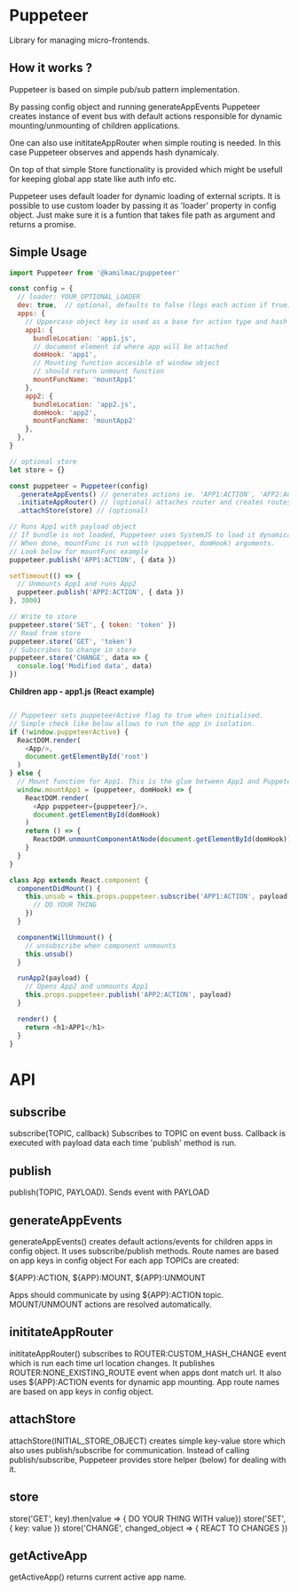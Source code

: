 # Puppeteer
Library for managing micro-frontends.

## How it works ?

Puppeteer is based on simple pub/sub pattern implementation.

By passing config object and running generateAppEvents Puppeteer
creates instance of event bus with default actions responsible for
dynamic mounting/unmounting of children applications.

One can also use inititateAppRouter when simple routing is needed.
In this case Puppeteer observes and appends hash dynamicaly.

On top of that simple Store functionality is provided which might be usefull
for keeping global app state like auth info etc.

Puppeteer uses default loader for dynamic loading of external scripts.
It is possible to use custom loader by passing it as 'loader' property in config object.
Just make sure it is a funtion that takes file path as argument and returns a promise.

## Simple Usage

```js
import Puppeteer from '@kamilmac/puppeteer'

const config = {
  // loader: YOUR_OPTIONAL_LOADER
  dev: true,  // optional, defaults to false (logs each action if true)
  apps: {
    // Uppercase object key is used as a base for action type and hash name
    app1: {
      bundleLocation: 'app1.js',
      // document element id where app will be attached
      domHook: 'app1',
      // Mounting function accesible of window object
      // should return unmount function
      mountFuncName: 'mountApp1'
    },
    app2: {
      bundleLocation: 'app2.js',
      domHook: 'app2',
      mountFuncName: 'mountApp2'
    },
  },
}

// optional store
let store = {}

const puppeteer = Puppeteer(config)
  .generateAppEvents() // generates actions ie. 'APP1:ACTION', 'APP2:ACTION'
  .initiateAppRouter() // (optional) attaches router and creates routes for `#/(app1|app2)`
  .attachStore(store) // (optional)

// Runs App1 with payload object
// If bundle is not loaded, Puppeteer uses SystemJS to load it dynamically.
// When done, mountFunc is run with (puppeteer, domHook) arguments.
// Look below for mountFunc example
puppeteer.publish('APP1:ACTION', { data })

setTimeout(() => {
  // Unmounts App1 and runs App2
  puppeteer.publish('APP2:ACTION', { data })
}, 3000)

// Write to store
puppeteer.store('SET', { token: 'token' })
// Read from store
puppeteer.store('GET', 'token')
// Subscribes to change in store
puppeteer.store('CHANGE', data => {
  console.log('Modified data', data)
})

```

**Children app - app1.js (React example)**

```js

// Puppeteer sets puppeteerActive flag to true when initialised.
// Simple check like below allows to run the app in isolation.
if (!window.puppeteerActive) {
  ReactDOM.render(
    <App/>,
    document.getElementById('root')
  )
} else {
  // Mount function for App1. This is the glue between App1 and Puppeteer
  window.mountApp1 = (puppeteer, domHook) => {
    ReactDOM.render(
      <App puppeteer={puppeteer}/>,
      document.getElementById(domHook)
    )
    return () => {
      ReactDOM.unmountComponentAtNode(document.getElementById(domHook))
    }
  }
}

class App extends React.component {
  componentDidMount() {
    this.unsub = this.props.puppeteer.subscribe('APP1:ACTION', payload => {
      // DO YOUR THING
    })
  }

  componentWillUnmount() {
    // unsubscribe when component unmounts
    this.unsub()
  }

  runApp2(payload) {
    // Opens App2 and unmounts App1
    this.props.puppeteer.publish('APP2:ACTION', payload)
  }

  render() {
    return <h1>APP1</h1>
  }
}
```


# API

## subscribe
subscribe(TOPIC, callback)
Subscribes to TOPIC on event buss. Callback is executed with payload data each time 'publish' method is run. 


## publish
publish(TOPIC, PAYLOAD). Sends event with PAYLOAD


## generateAppEvents
generateAppEvents() creates default actions/events for children apps in config object.
It uses subscribe/publish methods.
Route names are based on app keys in config object
For each app TOPICs are created:

${APP}:ACTION, ${APP}:MOUNT, ${APP}:UNMOUNT

Apps should communicate by using ${APP}:ACTION topic. MOUNT/UNMOUNT actions are resolved automatically.


## inititateAppRouter
inititateAppRouter() subscribes to ROUTER:CUSTOM_HASH_CHANGE event which is run each time url location changes. It publishes ROUTER:NONE_EXISTING_ROUTE event when apps dont match url. It also uses ${APP}:ACTION events for dynamic app mounting.
App route names are based on app keys in config object.



## attachStore
attachStore(INITIAL_STORE_OBJECT) creates simple key-value store which also uses publish/subscribe for communication. Instead of calling publish/subscribe, Puppeteer provides store helper (below) for dealing with it.

## store
store('GET', key).then(value => { DO YOUR THING WITH value})
store('SET', { key: value })
store('CHANGE', changed_object => { REACT TO CHANGES })


## getActiveApp
getActiveApp() returns current active app name.
